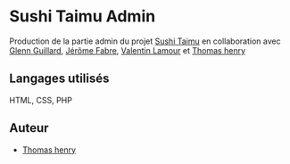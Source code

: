 
# Sushi Taimu Admin

Production de la partie admin du projet [Sushi Taimu](https://github.com/Glenn-Guillard-MMI/Sushi-Taimu) en collaboration avec [Glenn Guillard](https://www.linkedin.com/in/glenn-guillard-08204724a/), [Jérôme Fabre](https://www.linkedin.com/in/j%C3%A9r%C3%B4me-fabre-057b23257/), [Valentin Lamour](https://www.linkedin.com/in/valentin-lamour-732488252/) et [Thomas henry](https://www.linkedin.com/in/thomas-henry-8a9652256/)

## Langages utilisés

HTML, CSS, PHP


## Auteur

- [Thomas henry](https://github.com/S4m0htTT)

